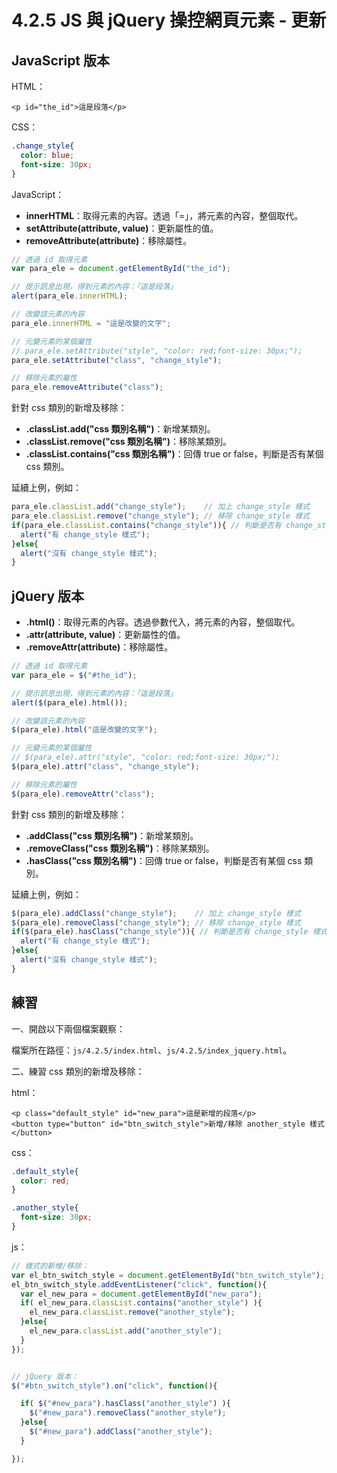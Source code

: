 # 4.2.5 JS 與 jQuery 操控網頁元素 - 更新

## JavaScript 版本

HTML：

```markup
<p id="the_id">這是段落</p>
```

CSS：

```css
.change_style{
  color: blue;
  font-size: 30px;
}
```

JavaScript：

* **innerHTML**：取得元素的內容。透過「=」，將元素的內容，整個取代。
* **setAttribute\(attribute, value\)**：更新屬性的值。
* **removeAttribute\(attribute\)**：移除屬性。

```javascript
// 透過 id 取得元素
var para_ele = document.getElementById("the_id");

// 提示訊息出現，得到元素的內容：「這是段落」
alert(para_ele.innerHTML);

// 改變該元素的內容
para_ele.innerHTML = "這是改變的文字";

// 元變元素的某個屬性  
// para_ele.setAttribute("style", "color: red;font-size: 30px;");  
para_ele.setAttribute("class", "change_style");

// 移除元素的屬性  
para_ele.removeAttribute("class");
```





針對 css 類別的新增及移除：

* **.classList.add\("css 類別名稱"\)**：新增某類別。
* **.classList.remove\("css 類別名稱"\)**：移除某類別。
* **.classList.contains\("css 類別名稱"\)**：回傳 true or false，判斷是否有某個 css 類別。

延續上例，例如：

```javascript
para_ele.classList.add("change_style");    // 加上 change_style 樣式
para_ele.classList.remove("change_style"); // 移除 change_style 樣式
if(para_ele.classList.contains("change_style")){ // 判斷是否有 change_style 樣式
  alert("有 change_style 樣式");
}else{
  alert("沒有 change_style 樣式");
}
```



## jQuery 版本

* **.html\(\)**：取得元素的內容。透過參數代入，將元素的內容，整個取代。
* **.attr\(attribute, value\)**：更新屬性的值。
* **.removeAttr\(attribute\)**：移除屬性。

```javascript
// 透過 id 取得元素
var para_ele = $("#the_id");

// 提示訊息出現，得到元素的內容：「這是段落」
alert($(para_ele).html());

// 改變該元素的內容
$(para_ele).html("這是改變的文字");

// 元變元素的某個屬性
// $(para_ele).attr("style", "color: red;font-size: 30px;");
$(para_ele).attr("class", "change_style");

// 移除元素的屬性
$(para_ele).removeAttr("class");
```

針對 css 類別的新增及移除：

* **.addClass\("css 類別名稱"\)**：新增某類別。
* **.removeClass\("css 類別名稱"\)**：移除某類別。
* **.hasClass\("css 類別名稱"\)**：回傳 true or false，判斷是否有某個 css 類別。

延續上例，例如：

```javascript
$(para_ele).addClass("change_style");    // 加上 change_style 樣式
$(para_ele).removeClass("change_style"); // 移除 change_style 樣式
if($(para_ele).hasClass("change_style")){ // 判斷是否有 change_style 樣式
  alert("有 change_style 樣式");
}else{
  alert("沒有 change_style 樣式");
}
```



## 練習

一、開啟以下兩個檔案觀察：

檔案所在路徑：`js/4.2.5/index.html`、`js/4.2.5/index_jquery.html`。



二、練習 css 類別的新增及移除：

html：

```markup
<p class="default_style" id="new_para">這是新增的段落</p>
<button type="button" id="btn_switch_style">新增/移除 another_style 樣式</button>
```

css：

```css
.default_style{
  color: red;
}

.another_style{
  font-size: 30px;
}
```

js：

```javascript
// 樣式的新增/移除：
var el_btn_switch_style = document.getElementById("btn_switch_style");
el_btn_switch_style.addEventListener("click", function(){
  var el_new_para = document.getElementById("new_para");
  if( el_new_para.classList.contains("another_style") ){
    el_new_para.classList.remove("another_style");
  }else{
    el_new_para.classList.add("another_style");
  }
});


// jQuery 版本：
$("#btn_switch_style").on("click", function(){

  if( $("#new_para").hasClass("another_style") ){
    $("#new_para").removeClass("another_style");
  }else{
    $("#new_para").addClass("another_style");
  }

});
```

